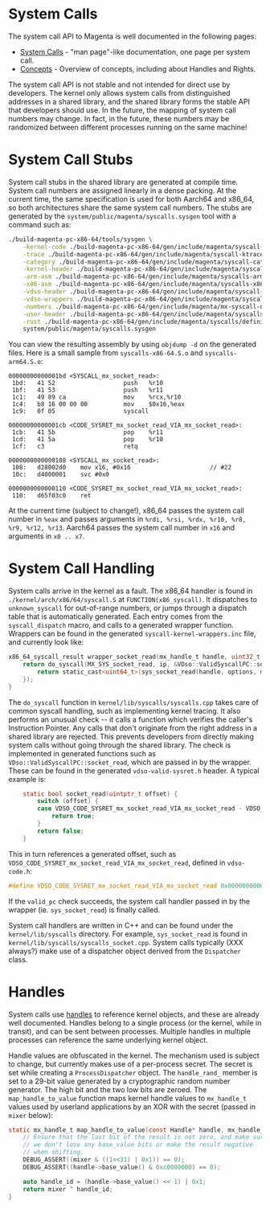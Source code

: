 # System Calls

The system call API to Magenta is well documented in the following pages:
- [System Calls](https://github.com/fuchsia-mirror/magenta/tree/master/docs/syscalls) - "man page"-like documentation, one page per system call.
- [Concepts](https://github.com/fuchsia-mirror/magenta/blob/master/docs/concepts.md) - Overview of concepts, including about Handles and Rights.

The system call API is not stable and not intended for direct use by
developers. The kernel only allows system calls from distinguished
addresses in a shared library, and the shared library forms the
stable API that developers should use.  In the future, the mapping
of system call numbers may change. In fact, in the future, these numbers may be
randomized between different processes running on the same machine!

# System Call Stubs

System call stubs in the shared library are generated at compile time.
System call numbers are assigned linearly in a dense packing.  At
the current time, the same specification is used for both Aarch64
and x86_64, so both architectures share the same system call numbers.
The stubs are generated by the `system/public/magenta/syscalls.sysgen`
tool with a command such as:

```sh
./build-magenta-pc-x86-64/tools/sysgen \
    -kernel-code ./build-magenta-pc-x86-64/gen/include/magenta/syscall-invocation-cases.inc \
    -trace ./build-magenta-pc-x86-64/gen/include/magenta/syscall-ktrace-info.inc \
    -category ./build-magenta-pc-x86-64/gen/include/magenta/syscall-category.inc \
    -kernel-header ./build-magenta-pc-x86-64/gen/include/magenta/syscall-definitions.h \
    -arm-asm ./build-magenta-pc-x86-64/gen/include/magenta/syscalls-arm64.S \
    -x86-asm ./build-magenta-pc-x86-64/gen/include/magenta/syscalls-x86-64.S \
    -vdso-header ./build-magenta-pc-x86-64/gen/include/magenta/syscall-vdso-definitions.h \
    -vdso-wrappers ./build-magenta-pc-x86-64/gen/include/magenta/syscall-vdso-wrappers.inc \
    -numbers ./build-magenta-pc-x86-64/gen/include/magenta/mx-syscall-numbers.h \
    -user-header ./build-magenta-pc-x86-64/gen/include/magenta/syscalls/definitions.h \
    -rust ./build-magenta-pc-x86-64/gen/include/magenta/syscalls/definitions.rs \
    system/public/magenta/syscalls.sysgen
```

You can view the resulting assembly by using `objdump -d` on the
generated files. Here is a small sample from 
`syscalls-x86-64.S.o` and `syscalls-arm64.S.o`:

```
00000000000001bd <SYSCALL_mx_socket_read>:
 1bd:   41 52                   push   %r10
 1bf:   41 53                   push   %r11
 1c1:   49 89 ca                mov    %rcx,%r10
 1c4:   b8 16 00 00 00          mov    $0x16,%eax
 1c9:   0f 05                   syscall

00000000000001cb <CODE_SYSRET_mx_socket_read_VIA_mx_socket_read>:
 1cb:   41 5b                   pop    %r11
 1cd:   41 5a                   pop    %r10
 1cf:   c3                      retq
```

```
0000000000000108 <SYSCALL_mx_socket_read>:
 108:   d28002d0    mov x16, #0x16                      // #22
 10c:   d4000001    svc #0x0

0000000000000110 <CODE_SYSRET_mx_socket_read_VIA_mx_socket_read>:
 110:   d65f03c0    ret
```

At the current time (subject to change!), x86_64 passes the
system call number in `%eax` and passes 
arguments in `%rdi, %rsi, %rdx, %r10, %r8, %r9, %r12, %r13`.
Aarch64 passes the system call number in `x16` and arguments
in `x0 .. x7`.

# System Call Handling

System calls arrive in the kernel as a fault.  The x86_64 handler
is found in `./kernel/arch/x86/64/syscall.S` at `FUNCTION(x86_syscall)`.
It dispatches to `unknown_syscall` for out-of-range numbers, or
jumps through a dispatch table that is automatically generated. Each
entry comes from the `syscall_dispatch` macro, and calls to a generated
wrapper function.  Wrappers can be found in the generated 
`syscall-kernel-wrappers.inc` file, and currently look like:

```c
x86_64_syscall_result wrapper_socket_read(mx_handle_t handle, uint32_t options, void* buffer, size_t size, size_t* actual, uint64_t ip) {
    return do_syscall(MX_SYS_socket_read, ip, &VDso::ValidSyscallPC::socket_read, [&]() {
        return static_cast<uint64_t>(sys_socket_read(handle, options, make_user_ptr(buffer), size, make_user_ptr(actual)));
    });
}
```

The `do_syscall` function in `kernel/lib/syscalls/syscalls.cpp` 
takes care of common syscall handling, such as implementing kernel
tracing. It also performs an unusual check -- it calls a function
which verifies the caller's Instruction Pointer.  Any calls that
don't originate from the right address in a shared library are
rejected.  This prevents developers from directly making system calls
without going through the shared library.  The check is implemented
in generated functions such as `VDso::ValidSyscallPC::socket_read`,
which are passed in by the wrapper.  These can be found in
the generated `vdso-valid-sysret.h` header. A typical example
is:

```c
    static bool socket_read(uintptr_t offset) {
        switch (offset) {
        case VDSO_CODE_SYSRET_mx_socket_read_VIA_mx_socket_read - VDSO_CODE_START:
            return true;
        }
        return false;
    }
```

This in turn references a generated offset, such as `VDSO_CODE_SYSRET_mx_socket_read_VIA_mx_socket_read`, defined in `vdso-code.h`:

```c
#define VDSO_CODE_SYSRET_mx_socket_read_VIA_mx_socket_read 0x0000000000006671
```

If the `valid_pc` check succeeds, the system call handler passed in
by the wrapper (ie. `sys_socket_read`) is finally called.

System call handlers are written in C++ and can be found under
the `kernel/lib/syscalls` directory.  For example, `sys_socket_read`
is found in `kernel/lib/syscalls/syscalls_socket.cpp`.
System calls typically (XXX always?) make use of a dispatcher
object derived from the `Dispatcher` class.


# Handles

System calls use
[handles](https://github.com/fuchsia-mirror/magenta/blob/master/docs/handles.md)
to reference kernel objects, and these are already well documented.
Handles belong to a single process (or the kernel, while in transit),
and can be sent between processes. Multiple handles in multiple processes
can reference the same underlying kernel object.

Handle values are obfuscated in the kernel.  The mechanism used is subject
to change, but currently makes use of a per-process secret.  The
secret is set while creating a `ProcessDispatcher` object. The
`handle_rand_` member is set to a 29-bit value generated by a
cryptographic random number generator.  The high bit and the
two low bits are zeroed.  The `map_handle_to_value` function
maps kernel handle values to `mx_handle_t` values used by userland
applications by an XOR with the secret (passed in `mixer` below):

```c
static mx_handle_t map_handle_to_value(const Handle* handle, mx_handle_t mixer) {
    // Ensure that the last bit of the result is not zero, and make sure
    // we don't lose any base_value bits or make the result negative
    // when shifting.
    DEBUG_ASSERT((mixer & ((1<<31) | 0x1)) == 0);
    DEBUG_ASSERT((handle->base_value() & 0xc0000000) == 0);

    auto handle_id = (handle->base_value() << 1) | 0x1;
    return mixer ^ handle_id;
}

```


